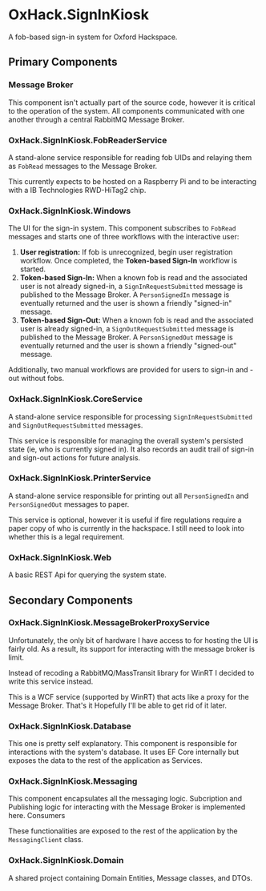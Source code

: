 # OxHack.SignInKiosk
A fob-based sign-in system for Oxford Hackspace.

## Primary Components

### Message Broker
This component isn't actually part of the source code, however it is critical to the operation of the system.  All components communicated with one another through a central RabbitMQ Message Broker.

### OxHack.SignInKiosk.FobReaderService
A stand-alone service responsible for reading fob UIDs and relaying them as `FobRead` messages to the Message Broker.

This currently expects to be hosted on a Raspberry Pi and to be interacting with a IB Technologies RWD-HiTag2 chip.

### OxHack.SignInKiosk.Windows
The UI for the sign-in system.  This component subscribes to `FobRead` messages and starts one of three workflows with the interactive user:

 1. **User registration:** If fob is unrecognized, begin user registration workflow.  Once completed, the **Token-based Sign-In** workflow is started.
 2. **Token-based Sign-In:** When a known fob is read and the associated user is not already signed-in, a `SignInRequestSubmitted` message is published to the Message Broker.  A `PersonSignedIn` message is eventually returned and the user is shown a friendly "signed-in" message.
 3. **Token-based Sign-Out:** When a known fob is read and the associated user is already signed-in, a `SignOutRequestSubmitted` message is published to the Message Broker.  A `PersonSignedOut` message is eventually returned and the user is shown a friendly "signed-out" message.

Additionally, two manual workflows are provided for users to sign-in and -out without fobs.

### OxHack.SignInKiosk.CoreService
A stand-alone service responsible for processing `SignInRequestSubmitted` and `SignOutRequestSubmitted` messages.

This service is responsible for managing the overall system's persisted state (ie, who is currently signed in).  It also records an audit trail of sign-in and sign-out actions for future analysis.

### OxHack.SignInKiosk.PrinterService
A stand-alone service responsible for printing out all `PersonSignedIn` and `PersonSignedOut` messages to paper.

This service is optional, however it is useful if fire regulations require a paper copy of who is currently in the hackspace.  I still need to look into whether this is a legal requirement.

### OxHack.SignInKiosk.Web
A basic REST Api for querying the system state.

## Secondary Components

### OxHack.SignInKiosk.MessageBrokerProxyService
Unfortunately, the only bit of hardware I have access to for hosting the UI is fairly old.  As a result, its support for interacting with the message broker is limit.

Instead of recoding a RabbitMQ/MassTransit library for WinRT I decided to write this service instead.

This is a WCF service (supported by WinRT) that acts like a proxy for the Message Broker.  That's it  Hopefully I'll be able to get rid of it later.

### OxHack.SignInKiosk.Database
This one is pretty self explanatory.  This component is responsible for interactions with the system's database.  It uses EF Core internally but exposes the data to the rest of the application as Services.

### OxHack.SignInKiosk.Messaging
This component encapsulates all the messaging logic.  Subcription and Publishing logic for interacting with the Message Broker is implemented here.  Consumers

These functionalities are exposed to the rest of the application by the `MessagingClient` class.

### OxHack.SignInKiosk.Domain
A shared project containing Domain Entities, Message classes, and DTOs.
